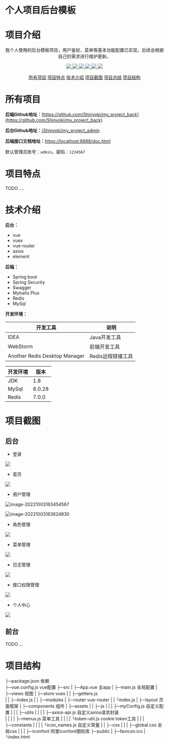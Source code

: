 # 个人项目后台模板

# 项目介绍

<p align="center">我个人使用的后台模板项目，用户鉴权、菜单等基本功能配置已实现，后续会根据自己的需求进行维护更新。</p>

<p align="center">
	<a target="_blank" href="https://github.com/Shinyoki/my_project_back">
      <img src="https://img.shields.io/badge/license-MIT-green"/>
      <img src="https://img.shields.io/badge/vue-2.6.14-green"/>
      <img src="https://img.shields.io/badge/vuex-3.6.2-green"/>
      <img src="https://img.shields.io/badge/vue--router-3.5.1-green"/>
      <img src="https://img.shields.io/badge/element--ui-2.15.9-green"/>
      <img src="https://img.shields.io/badge/axios-0.27.2-green"/>
    </a>
</p>

<p align="center">
    <a href="#所有项目">所有项目</a>
    <a href="#项目特点">项目特点</a>
    <a href="技术介绍">技术介绍</a>
    <a href="项目截图">项目截图</a>
    <a href="项目总结">项目总结</a>
    <a href="项目结构">项目结构</a>
</p>

# 所有项目

**后端Github地址：**[https://github.com/Shinyoki/my_project_back](https://github.com/Shinyoki/my_project_back)

**后台Github地址：**[/Shinyoki/my_project_admin](https://github.com/Shinyoki/my_project_admin)



**后端接口文档地址：**[https://localhost:8888/doc.html](https://localhost:8888/doc.html)

默认管理员账号：`admin`，密码：`1234567`

# 项目特点

TODO ....

# 技术介绍

**后台：** 

- vue
- vuex
- vue-router
- axios
- element

**后端：**

- Spring boot
- Spring Security
- Swagger
- Mybatis Plus
- Redis
- MySql

**开发环境：**

| 开发工具                      | 说明              |
| ----------------------------- | ----------------- |
| IDEA                          | Java开发工具      |
| WebStorm                      | 前端开发工具      |
| Another Redis Desktop Manager | Redis远程链接工具 |

| 开发环境 | 版本   |
| -------- | ------ |
| JDK      | 1.8    |
| MySql    | 8.0.28 |
| Redis    | 7.0.0  |

# 项目截图

## 后台

- 登录

![](https://gcore.jsdelivr.net/gh/Shinyoki/images_repository/blog_images/20221003163326.png)

- 首页

![](https://gcore.jsdelivr.net/gh/Shinyoki/images_repository/blog_images/20221003163421.png)

- 用户管理

![image-20221003163454567](C:\Users\16418\AppData\Roaming\Typora\typora-user-images\image-20221003163454567.png)

![image-20221003163624830](C:\Users\16418\AppData\Roaming\Typora\typora-user-images\image-20221003163624830.png)

- 角色管理

![](https://gcore.jsdelivr.net/gh/Shinyoki/images_repository/blog_images/20221003163509.png)

- 菜单管理

![](https://gcore.jsdelivr.net/gh/Shinyoki/images_repository/blog_images/20221003163527.png)

- 日志管理

![](https://gcore.jsdelivr.net/gh/Shinyoki/images_repository/blog_images/20221003163554.png)

- 接口权限管理

![](https://gcore.jsdelivr.net/gh/Shinyoki/images_repository/blog_images/20221003163655.png)

- 个人中心

![](https://gcore.jsdelivr.net/gh/Shinyoki/images_repository/blog_images/20221003163712.png)

## 前台

TODO ...
# 项目结构

├─package.json	依赖		
├─vue.config.js	 vue配置
├─src
|  ├─App.vue		主app
|  ├─main.js		 全局配置
|  ├─views			视图
|  ├─store						vuex
|  |   ├─getters.js			
|  |   ├─index.js
|  |   ├─modules
|  ├─router					vue-router
|  |   └index.js
|  ├─layout					页面框架
|  ├─components		组件
|  ├─assets
|  |   ├─js
|  |   | ├─myConfig.js				自定义配置
|  |   | ├─utils
|  |   | |   ├─axios-api.js			自定义axios请求封装	
|  |   | |   ├─menus.js				菜单工具
|  |   | |   └token-util.js			 cookie token工具
|  |   | ├─constants
|  |   | |     └icon_names.js		自定义常量
|  |   ├─css
|  |   |  ├─global.css				 全局css
|  |   |  ├─iconfont					阿里iconfont图标库
├─public
|   ├─favicon.ico
|   └index.html

